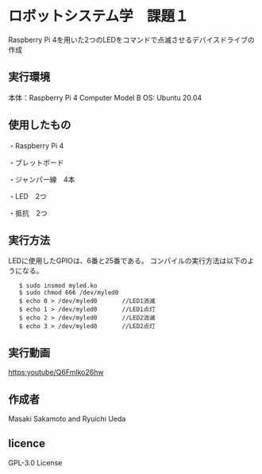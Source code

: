 # ロボットシステム学　課題１
Raspberry Pi 4を用いた2つのLEDをコマンドで点滅させるデバイスドライブの作成

## 実行環境
本体：Raspberry Pi 4 Computer Model B
OS: Ubuntu 20.04

## 使用したもの
・Raspberry Pi 4

・ブレットボード

・ジャンパー線　4本

・LED　2つ

・抵抗　2つ

## 実行方法
LEDに使用したGPIOは、6番と25番である。
コンパイルの実行方法は以下のようになる。

```$ make
   $ sudo insmod myled.ko
   $ sudo chmod 666 /dev/myled0
   $ echo 0 > /dev/myled0       //LED1消滅
   $ echo 1 > /dev/myled0       //LED1点灯
   $ echo 2 > /dev/myled0       //LED2消滅
   $ echo 3 > /dev/myled0       //LED2点灯  
   ```

## 実行動画
<https:youtube/Q6Fmlko26hw>

## 作成者
Masaki Sakamoto and Ryuichi Ueda

## licence
GPL-3.0 License

